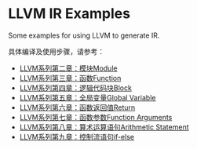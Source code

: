 # LLVM IR Examples

Some examples for using LLVM to generate IR.

具体编译及使用步骤，请参考：

- [LLVM系列第二章：模块Module](https://blog.csdn.net/Zhanglin_Wu/article/details/125230696)
- [LLVM系列第三章：函数Function](https://blog.csdn.net/Zhanglin_Wu/article/details/125241486)
- [LLVM系列第四章：逻辑代码块Block](https://blog.csdn.net/Zhanglin_Wu/article/details/125246123)
- [LLVM系列第五章：全局变量Global Variable](https://blog.csdn.net/Zhanglin_Wu/article/details/125253018)
- [LLVM系列第六章：函数返回值Return](https://blog.csdn.net/Zhanglin_Wu/article/details/125270884)
- [LLVM系列第七章：函数参数Function Arguments](https://blog.csdn.net/Zhanglin_Wu/article/details/125282656)
- [LLVM系列第八章：算术运算语句Arithmetic Statement](https://blog.csdn.net/Zhanglin_Wu/article/details/125289502)
- [LLVM系列第九章：控制流语句if-else](https://blog.csdn.net/Zhanglin_Wu/article/details/125323548)
